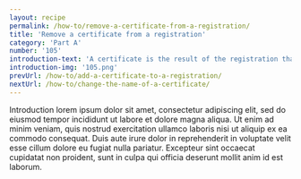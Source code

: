 ```yaml
---
layout: recipe
permalink: /how-to/remove-a-certificate-from-a-registration/
title: 'Remove a certificate from a registration'
category: 'Part A'
number: '105'
introduction-text: 'A certificate is the result of the registration that the user applies to. Usually it is the document that the user picks at the moment of the withdrawal. It may happen that the certificate is only digital and thus, the user will not pick it at the Front Desk.'
introduction-img: '105.png'
prevUrl: /how-to/add-a-certificate-to-a-registration/
nextUrl: /how-to/change-the-name-of-a-certificate/
---
```


Introduction lorem ipsum dolor sit amet, consectetur adipiscing elit, sed do eiusmod tempor incididunt ut labore et dolore magna aliqua. Ut enim ad minim veniam, quis nostrud exercitation ullamco laboris nisi ut aliquip ex ea commodo consequat. Duis aute irure dolor in reprehenderit in voluptate velit esse cillum dolore eu fugiat nulla pariatur. Excepteur sint occaecat cupidatat non proident, sunt in culpa qui officia deserunt mollit anim id est laborum.

